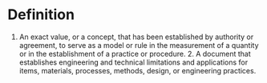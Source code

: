 # Definition

1.  An exact value, or a concept, that has been established by authority
    or agreement, to serve as a model or rule in the measurement of a
    quantity or in the establishment of a practice or procedure. 2. A
    document that establishes engineering and technical limitations and
    applications for items, materials, processes, methods, design, or
    engineering practices.
